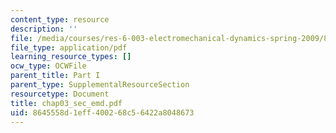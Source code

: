 ```yaml
---
content_type: resource
description: ''
file: /media/courses/res-6-003-electromechanical-dynamics-spring-2009/8645558d1eff400268c56422a8048673_chap03_sec_emd.pdf
file_type: application/pdf
learning_resource_types: []
ocw_type: OCWFile
parent_title: Part I
parent_type: SupplementalResourceSection
resourcetype: Document
title: chap03_sec_emd.pdf
uid: 8645558d-1eff-4002-68c5-6422a8048673
---
```

